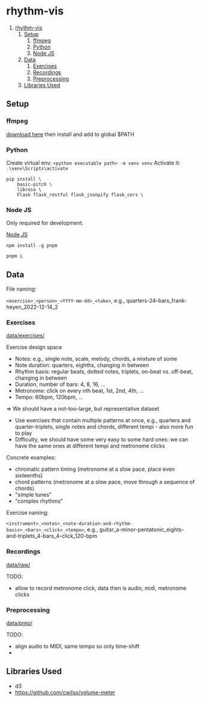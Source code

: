 # rhythm-vis

1. [rhythm-vis](#rhythm-vis)
   1. [Setup](#setup)
      1. [ffmpeg](#ffmpeg)
      2. [Python](#python)
      3. [Node JS](#node-js)
   2. [Data](#data)
      1. [Exercises](#exercises)
      2. [Recordings](#recordings)
      3. [Preprocessing](#preprocessing)
   3. [Libraries Used](#libraries-used)


## Setup

### ffmpeg

[download here](https://ffmpeg.org/download.html) then install and add to global $PATH

### Python

Create virtual env: `<python executable path> -m venv venv`
Activate it: `.\venv\Scripts\activate`

```
pip install \
    basic-pitch \
    librosa \
    Flask flask_restful flask_jsonpify flask_cors \
```

### Node JS

Only required for development.

[Node JS]( https://nodejs.org/en/)

`npm install -g pnpm`

`pnpm i`

## Data

File naming:

`<exercise>_<person>_<YYYY-mm-dd>_<take>`, e.g., quarters-24-bars_frank-heyen_2022-12-14_2

### Exercises

[data/exercises/](data/exercises/)

Exercise design space

- Notes: e.g., single note, scale, melody, chords, a mixture of some
- Note duration: quarters, eighths, changing in between
- Rhythm basis: regular beats, dotted notes, triplets, on-beat vs. off-beat, changing in between
- Duration, number of bars: 4, 8, 16, ...
- Metronome: click on every nth beat, 1st, 2nd, 4th, ...
- Tempo: 60bpm, 120bpm, ...

=> We should have a not-too-large, but representative dataset
- Use exercises that contain multiple patterns at once, e.g., quarters and quarter-triplets, single notes and chords, different tempi - also more fun to play
- Difficulty, we should have some very easy to some hard ones: we can have the same ones at different tempi and metronome clicks

Concrete examples:

- chromatic pattern timing (metronome at a slow pace, place even sixteenths)
- chord patterns (metronome at a slow pace, move through a sequence of chords)
- "simple tunes"
- "complex rhythms"

Exercise naming:

`<instrument>_<notes>_<note-duration-and-rhythm-basis>_<bars>_<click>_<tempo>`, e.g., guitar_a-minor-pentatonic_eights-and-triplets_4-bars_4-click_120-bpm


### Recordings

[data/raw/](data/raw/)

TODO:
- allow to record metronome click, data then is audio, midi, metronome clicks


### Preprocessing

[data/prep/](data/prep/)

TODO:
- align audio to MIDI, same tempo so only time-shift
-



## Libraries Used

- d3
- https://github.com/cwilso/volume-meter
